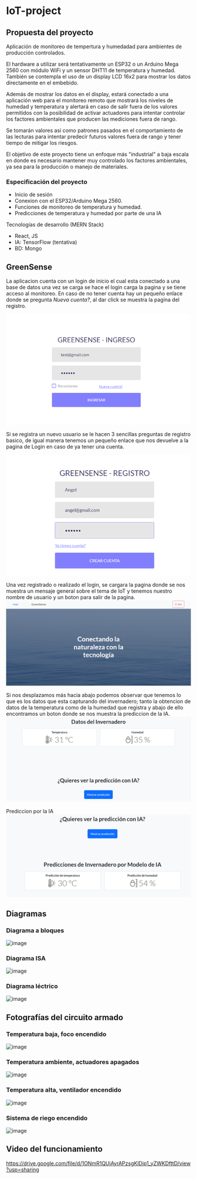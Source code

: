 # IoT-project

## Propuesta del proyecto

Aplicación de monitoreo de tempertura y humedadad para ambientes de producción controlados.

El hardware a utilizar será tentativamente un ESP32 o un Arduino Mega 2560 con módulo WiFi y un sensor DHT11 de temperatura y humedad. También se contempla el uso de un display LCD 16x2 para mostrar los datos directamente en el embebido.

Además de mostrar los datos en el display, estará conectado a una aplicación web para el monitoreo remoto que mostrará los niveles de humedad y temperatura y alertará en caso de salir fuera de los valores permitidos con la posibilidad de activar actuadores para intentar controlar los factores ambientales que producen las mediciones fuera de rango. 

Se tomarán valores así como patrones pasados en el comportamiento de las lecturas para intentar predecir futuros valores fuera de rango y tener tiempo de mitigar los riesgos.

El objetivo de este proyecto tiene un enfoque más "industrial" a baja escala en donde es necesario mantener muy controlado los factores ambientales, ya sea para la producción o manejo de materiales.

### Especificación del proyecto
- Inicio de sesión
- Conexion con el ESP32/Arduino Mega 2560.
- Funciones de monitoreo de temperatura y humedad.
- Predicciones de temperatura y humedad por parte de una IA

Tecnologías de desarrollo (MERN Stack)
- React, JS
- IA: TensorFlow (tentativa)
- BD: Mongo

## GreenSense

La aplicacion cuenta con un login de inicio el cual esta conectado a una base de datos
una vez se carga se hace el login carga la pagina y se tiene acceso al monitoreo. En
caso de no tener cuenta hay un pequeño enlace donde se pregunta *Nueva cuenta?*, al dar
click se muestra la pagina del registro.

![Login Page](./github/github-image1.png)

Si se registra un nuevo usuario se le hacen 3 sencillas preguntas de registro basico, de
igual manera tenemos un pequeño enlace que nos devuelve a la pagina de Login en caso de 
ya tener una cuenta.

![Register Page](./github/github-image2.png)

Una vez registrado o realizado el login, se cargara la pagina donde se nos muestra un mensaje
general sobre el tema de IoT y tenemos nuestro nombre de usuario y un boton para salir de
la pagina.
![Sensor Page](./github/github-image3.png)

Si nos desplazamos más hacia abajo podemos observar que tenemos lo que es los datos que esta 
capturando del invernadero; tanto la obtencion de datos de la temperatura como de la humedad
que registra y abajo de ello encontramos un boton donde se nos muestra la prediccion de la IA.
![Datas part](./github/github-image4.png)

Prediccion por la IA
![IA prediction](./github/github-image5.png)

## Diagramas

### Diagrama a bloques
![image](https://github.com/slaeiko/IoT-project/assets/101062165/56ffedf3-434b-4480-9b7e-04c4b6a1c726)

### Diagrama ISA
![image](https://github.com/slaeiko/IoT-project/assets/101062165/127c3261-8100-46af-9989-17837e53014f)

### Diagrama léctrico
![image](https://github.com/slaeiko/IoT-project/assets/101062165/ba367dd1-4aad-4ef5-8993-2e60586267e4)

## Fotografías del circuito armado

### Temperatura baja, foco encendido
![image](https://github.com/slaeiko/IoT-project/assets/101062165/ed9a1f21-6699-4235-b276-f240b1408935)

### Temperatura ambiente, actuadores apagados
![image](https://github.com/slaeiko/IoT-project/assets/101062165/fb10a8b2-d90b-43a6-a188-d50d7ebdda26)

### Temperatura alta, ventilador encendido
![image](https://github.com/slaeiko/IoT-project/assets/101062165/6c71e3c1-624d-4818-8dd2-c26534f62c4a)

### Sistema de riego encendido
![image](https://github.com/slaeiko/IoT-project/assets/101062165/0ae8b123-d1ef-4eea-b966-12c33b6e23fd)


## Video del funcionamiento
https://drive.google.com/file/d/1ONmR1QUjAyrAPzsgKlDip1_yZWKDfttD/view?usp=sharing
